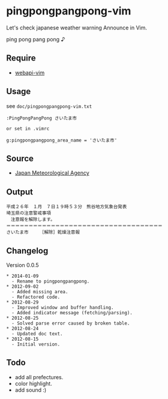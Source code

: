 # pingpongpangpong-vim

Let's check japanese weather warning Announce in Vim.

ping pong pang pong ♪

## Require

* [webapi-vim](https://github.com/mattn/webapi-vim)

## Usage

see `doc/pingpongpangpong-vim.txt`

```
:PingPongPangPong さいたま市

or set in .vimrc

g:pingpongpangpong_area_name = 'さいたま市'
```
## Source

* [Japan Meteorological Agency](http://www.jma.go.jp/jp/warn/)

## Output

```
平成２６年　１月　７日１９時５３分　熊谷地方気象台発表
埼玉県の注意警戒事項
　注意報を解除します。
＝＝＝＝＝＝＝＝＝＝＝＝＝＝＝＝＝＝＝＝＝＝＝＝＝＝＝＝＝＝＝＝＝＝＝
さいたま市　　　［解除］乾燥注意報　
```

## Changelog

Version 0.0.5

```
* 2014-01-09
  - Rename to pingpongpangpong.
* 2012-09-02
  - Added missing area.
  - Refactored code.
* 2012-08-29
  - Improved window and buffer handling.
  - Added indicator message (fetching/parsing).
* 2012-08-25
  - Solved parse error caused by broken table.
* 2012-08-24
  - Updated doc text.
* 2012-08-15
  - Initial version.
```

## Todo

* add all prefectures.
* color highlight.
* add sound :)

